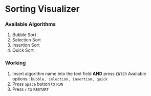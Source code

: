# Sorting Visualizer

### Available Algorithms
1. Bubble Sort
2. Selection Sort
3. Insertion Sort
4. Quick Sort

### Working 
1. Insert algorithm name into the text field **AND** press ` ENTER `
 Available options :  ``
    bubble, selection, insertion, quick
    ``
2.  Press ` Space ` button to `RUN`
3.  Press `r` to `RESTART` 


